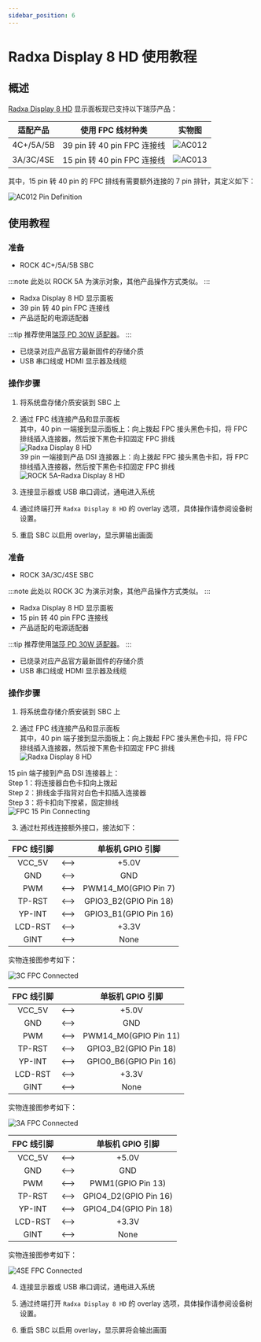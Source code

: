 ```yaml
---
sidebar_position: 6
---
```


# Radxa Display 8 HD 使用教程

## 概述

[Radxa Display 8 HD](lcd-8-hd-product) 显示面板现已支持以下瑞莎产品：

| 适配产品  | 使用 FPC 线材种类           | 实物图                                         |
| --------- | --------------------------- | ---------------------------------------------- |
| 4C+/5A/5B | 39 pin 转 40 pin FPC 连接线 | ![AC012](/img/accessories/lcd-8-hd/ac013.webp) |
| 3A/3C/4SE | 15 pin 转 40 pin FPC 连接线 | ![AC013](/img/accessories/lcd-8-hd/ac012.webp) |

其中，15 pin 转 40 pin 的 FPC 排线有需要额外连接的 7 pin 排针，其定义如下：

![AC012 Pin Definition](/img/accessories/lcd-8-hd/ac012-pin-definition.webp)

## 使用教程

<Tabs queryString="mode">
<TabItem value="39pin" label="4C+/5A/5B">

### 准备

- ROCK 4C+/5A/5B SBC

:::note
此处以 ROCK 5A 为演示对象，其他产品操作方式类似。
:::

- Radxa Display 8 HD 显示面板
- 39 pin 转 40 pin FPC 连接线
- 产品适配的电源适配器

:::tip
推荐使用[瑞莎 PD 30W 适配器](/accessories/pd_30w)。
:::

- 已烧录对应产品官方最新固件的存储介质
- USB 串口线或 HDMI 显示器及线缆

### 操作步骤

1. 将系统盘存储介质安装到 SBC 上

2. 通过 FPC 线连接产品和显示面板  
   其中，40 pin 一端接到显示面板上：向上拨起 FPC 接头黑色卡扣，将 FPC 排线插入连接器，然后按下黑色卡扣固定 FPC 排线  
   ![Radxa Display 8 HD](/img/accessories/8hd-connect-fpc.webp)  
   39 pin 一端接到产品 DSI 连接器上：向上拨起 FPC 接头黑色卡扣，将 FPC 排线插入连接器，然后按下黑色卡扣固定 FPC 排线  
   ![ROCK 5A-Radxa Display 8 HD](/img/accessories/rock5a-connect-fpc.webp)

3. 连接显示器或 USB 串口调试，通电进入系统

4. 通过终端打开 `Radxa Display 8 HD` 的 overlay 选项，具体操作请参阅设备树设置。
<!-- [设备树设置](/radxa-os/rsetup/devicetree)。 -->

5. 重启 SBC 以启用 overlay，显示屏输出画面

</TabItem>
<TabItem value="15pin" label="3A/3C/4SE">

### 准备

- ROCK 3A/3C/4SE SBC

:::note
此处以 ROCK 3C 为演示对象，其他产品操作方式类似。
:::

- Radxa Display 8 HD 显示面板
- 15 pin 转 40 pin FPC 连接线
- 产品适配的电源适配器

:::tip
推荐使用[瑞莎 PD 30W 适配器](/accessories/pd_30w)。
:::

- 已烧录对应产品官方最新固件的存储介质
- USB 串口线或 HDMI 显示器及线缆

### 操作步骤

1. 将系统盘存储介质安装到 SBC 上

2. 通过 FPC 线连接产品和显示面板  
   其中，40 pin 端子接到显示面板上：向上拨起 FPC 接头黑色卡扣，将 FPC 排线插入连接器，然后按下黑色卡扣固定 FPC 排线  
   ![Radxa Display 8 HD](/img/accessories/8hd-connect-fpc.webp)

15 pin 端子接到产品 DSI 连接器上：  
Step 1：将连接器白色卡扣向上拨起  
Step 2：排线金手指背对白色卡扣插入连接器  
Step 3：将卡扣向下按紧，固定排线  
 ![FPC 15 Pin Connecting](/img/accessories/lcd-8-hd/fpc-15-pin-connecting.webp)

3. 通过杜邦线连接额外接口，接法如下：

<Tabs queryString="model">
<TabItem value="3c" label="ROCK 3C">
<div className='gpio_style'>

| FPC 线引脚 |       |          单板机 GPIO 引脚           |
| :--------: | :---: | :---------------------------------: |
|   VCC_5V   | \<--> |  <div className='red'>+5.0V</div>   |
|    GND     | \<--> |  <div className='black'>GND</div>   |
|    PWM     | \<--> |        PWM14_M0(GPIO Pin 7)         |
|   TP-RST   | \<--> |        GPIO3_B2(GPIO Pin 18)        |
|   YP-INT   | \<--> |        GPIO3_B1(GPIO Pin 16)        |
|  LCD-RST   | \<--> | <div className='yellow'>+3.3V</div> |
|    GINT    | \<--> |                None                 |

实物连接图参考如下：

![3C FPC Connected](/img/accessories/lcd-8-hd/3c-fpc-connected.webp)

</div>
</TabItem>
<TabItem value="3a" label="ROCK 3A">
<div className='gpio_style'>

| FPC 线引脚 |       |          单板机 GPIO 引脚           |
| :--------: | :---: | :---------------------------------: |
|   VCC_5V   | \<--> |  <div className='red'>+5.0V</div>   |
|    GND     | \<--> |  <div className='black'>GND</div>   |
|    PWM     | \<--> |        PWM14_M0(GPIO Pin 11)        |
|   TP-RST   | \<--> |        GPIO3_B2(GPIO Pin 18)        |
|   YP-INT   | \<--> |        GPIO0_B6(GPIO Pin 16)        |
|  LCD-RST   | \<--> | <div className='yellow'>+3.3V</div> |
|    GINT    | \<--> |                None                 |

实物连接图参考如下：

![3A FPC Connected](/img/accessories/lcd-8-hd/3a-fpc-connected.webp)

</div>
</TabItem>
<TabItem value="4se" label="ROCK 4SE">
<div className='gpio_style'>

| FPC 线引脚 |       |          单板机 GPIO 引脚           |
| :--------: | :---: | :---------------------------------: |
|   VCC_5V   | \<--> |  <div className='red'>+5.0V</div>   |
|    GND     | \<--> |  <div className='black'>GND</div>   |
|    PWM     | \<--> |          PWM1(GPIO Pin 13)          |
|   TP-RST   | \<--> |        GPIO4_D2(GPIO Pin 16)        |
|   YP-INT   | \<--> |        GPIO4_D4(GPIO Pin 18)        |
|  LCD-RST   | \<--> | <div className='yellow'>+3.3V</div> |
|    GINT    | \<--> |                None                 |

实物连接图参考如下：

![4SE FPC Connected](/img/accessories/lcd-8-hd/4se-fpc-connected.webp)

</div>
</TabItem>
</Tabs>

4. 连接显示器或 USB 串口调试，通电进入系统

5. 通过终端打开 `Radxa Display 8 HD` 的 overlay 选项，具体操作请参阅设备树设置。
<!-- [设备树设置](/radxa-os/rsetup/devicetree)。 -->

6. 重启 SBC 以启用 overlay，显示屏将会输出画面

</TabItem>
</Tabs>
